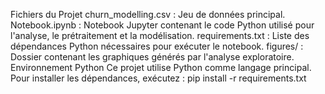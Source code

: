 Fichiers du Projet
churn_modelling.csv : Jeu de données principal.
Notebook.ipynb : Notebook Jupyter contenant le code Python utilisé pour l'analyse, le prétraitement et la modélisation.
requirements.txt : Liste des dépendances Python nécessaires pour exécuter le notebook.
figures/ : Dossier contenant les graphiques générés par l'analyse exploratoire.
Environnement Python
Ce projet utilise Python comme langage principal. Pour installer les dépendances, exécutez :
pip install -r requirements.txt
